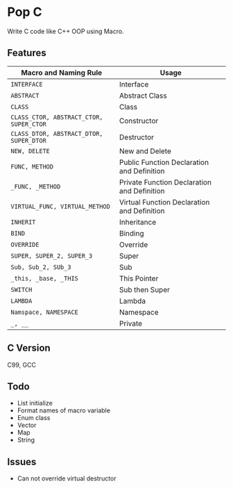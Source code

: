 # Pop C

Write C code like C++ OOP using Macro.

## Features

| Macro and Naming Rule                       | Usage                                       |
| ------------------------------------------- | ------------------------------------------- |
| ```INTERFACE```                             | Interface                                   |
| ```ABSTRACT```                              | Abstract Class                              |
| ```CLASS```                                 | Class                                       |
| ```CLASS_CTOR, ABSTRACT_CTOR, SUPER_CTOR``` | Constructor                                 |
| ```CLASS_DTOR, ABSTRACT_DTOR, SUPER_DTOR``` | Destructor                                  |
| ```NEW, DELETE```                           | New and Delete                              |
| ```FUNC, METHOD```                          | Public Function Declaration and Definition  |
| ```_FUNC, _METHOD```                        | Private Function Declaration and Definition |
| ```VIRTUAL_FUNC, VIRTUAL_METHOD```          | Virtual Function Declaration and Definition |
| ```INHERIT```                               | Inheritance                                 |
| ```BIND```                                  | Binding                                     |
| ```OVERRIDE```                              | Override                                    |
| ```SUPER, SUPER_2, SUPER_3```               | Super                                       |
| ```Sub, Sub_2, SUb_3```                     | Sub                                         |
| ```_this, _base, _THIS```                   | This Pointer                                |
| ```SWITCH```                                | Sub then Super                              |
| ```LAMBDA```                                | Lambda                                      |
| ```Namspace, NAMESPACE```                   | Namespace                                   |
| ```_, __```                                 | Private                                     |

## C Version

C99, GCC

## Todo

- List initialize
- Format names of macro variable
- Enum class
- Vector
- Map
- String

## Issues

- Can not override virtual destructor
